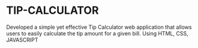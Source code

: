 # TIP-CALCULATOR
Developed a simple yet effective Tip Calculator web application that allows users to easily calculate the tip amount for a given bill. Using HTML, CSS, JAVASCRIPT
